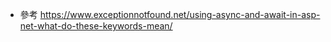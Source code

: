 - 參考 https://www.exceptionnotfound.net/using-async-and-await-in-asp-net-what-do-these-keywords-mean/
